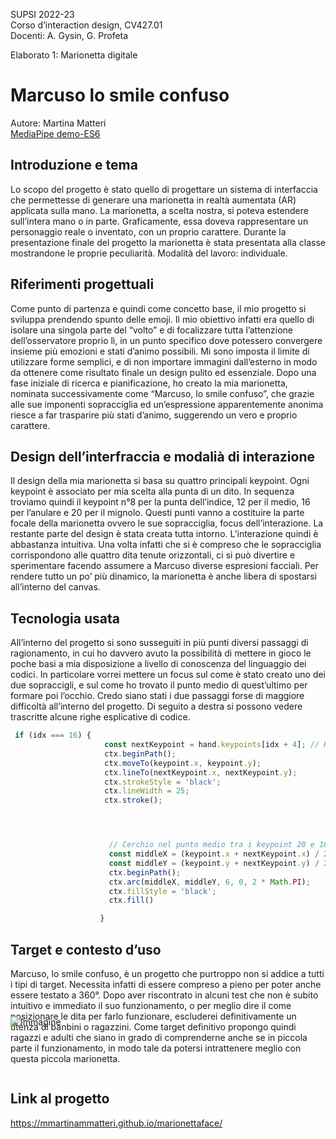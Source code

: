 SUPSI 2022-23  
Corso d’interaction design, CV427.01  
Docenti: A. Gysin, G. Profeta  

Elaborato 1: Marionetta digitale  

# Marcuso lo smile confuso
Autore: Martina Matteri  
[MediaPipe demo-ES6](https://ixd-supsi.github.io/2023/esempi/mp_hands/es6/1_landmarks)


## Introduzione e tema
Lo scopo del progetto è stato quello di progettare un sistema di
interfaccia che permettesse di generare una marionetta in realtà
aumentata (AR) applicata sulla mano. La marionetta, a scelta nostra,
si poteva estendere sull’intera mano o in parte. Graficamente, essa
doveva rappresentare un personaggio reale o inventato, con un proprio
carattere. Durante la presentazione finale del progetto la marionetta è
stata presentata alla classe mostrandone le proprie peculiarità.
Modalità del lavoro: individuale.


## Riferimenti progettuali
Come punto di partenza e quindi come concetto base, il mio progetto si
sviluppa prendendo spunto delle emoji. Il mio obiettivo infatti era quello
di isolare una singola parte del “volto” e di focalizzare tutta l’attenzione
dell’osservatore proprio lì, in un punto specifico dove potessero
convergere insieme più emozioni e stati d’animo possibili. Mi sono
imposta il limite di utilizzare forme semplici, e di non importare immagini
dall’esterno in modo da ottenere come risultato finale un design pulito ed
essenziale. Dopo una fase iniziale di ricerca e pianificazione, ho creato
la mia marionetta, nominata successivamente come “Marcuso, lo smile
confuso”, che grazie alle sue imponenti sopracciglia ed un’espressione
apparentemente anonima riesce a far trasparire più stati d’animo,
suggerendo un vero e proprio carattere.





## Design dell’interfraccia e modalià di interazione
Il design della mia marionetta si basa su quattro principali keypoint. Ogni
keypoint è associato per mia scelta alla punta di un dito. In sequenza
troviamo quindi il keypoint n°8 per la punta dell’indice, 12 per il medio, 16
per l’anulare e 20 per il mignolo. Questi punti vanno a costituire la parte
focale della marionetta ovvero le sue sopracciglia, focus dell’interazione.
La restante parte del design è stata creata tutta intorno. L’interazione
quindi è abbastanza intuitiva. Una volta infatti che si è compreso che le
sopracciglia corrispondono alle quattro dita tenute orizzontali, ci si può
divertire e sperimentare facendo assumere a Marcuso diverse
espresioni facciali. Per rendere tutto un po’ più dinamico, la marionetta è
anche libera di spostarsi all’interno del canvas.




## Tecnologia usata
All’interno del progetto si sono susseguiti in più punti diversi passaggi di
ragionamento, in cui ho davvero avuto la possibilità di mettere in gioco
le poche basi a mia disposizione a livello di conoscenza del linguaggio
dei codici. In particolare vorrei mettere un focus sul come è stato creato
uno dei due sopraccigli, e sul come ho trovato il punto medio di quest’ultimo
per formare poi l’occhio. Credo siano stati i due passaggi forse di
maggiore difficoltà all’interno del progetto. Di seguito a destra si possono
vedere trascritte alcune righe esplicative di codice.


```JavaScript
 if (idx === 16) {
				     const nextKeypoint = hand.keypoints[idx + 4]; // KeyPoint 20 è 4 posizioni più avanti
					 ctx.beginPath();
					 ctx.moveTo(keypoint.x, keypoint.y);
					 ctx.lineTo(nextKeypoint.x, nextKeypoint.y);
					 ctx.strokeStyle = 'black';
					 ctx.lineWidth = 25;
					 ctx.stroke();




					  // Cerchio nel punto medio tra i keypoint 20 e 16, spostato verso il basso di 50 pixel
					  const middleX = (keypoint.x + nextKeypoint.x) / 2;
					  const middleY = (keypoint.y + nextKeypoint.y) / 2 + 30;
					  ctx.beginPath();
					  ctx.arc(middleX, middleY, 6, 0, 2 * Math.PI);
					  ctx.fillStyle = 'black';
					  ctx.fill()

				    }
```

## Target e contesto d’uso
Marcuso, lo smile confuso, è un progetto che purtroppo non si addice a
tutti i tipi di target. Necessita infatti di essere compreso a pieno per poter
anche essere testato a 360°. Dopo aver riscontrato in alcuni test che non
è subito intuitivo e immediato il suo funzionamento, o per meglio dire il
come posizionare le dita per farlo funzionare, escluderei definitivamente
un utenza di banbini o ragazzini. Come target definitivo propongo quindi
ragazzi e adulti che siano in grado di comprenderne anche se in piccola
parte il funzionamento, in modo tale da potersi intrattenere meglio con
questa piccola marionetta.

<img src="C:\Users\marti\OneDrive\Documenti\SUPSI CV2\Interaction design\matteri_marcusoLoSmileConfuso\marionettaface\0_template_README\doc\imgg1.png" alt="Immagine" class= "img" style=" margin-top: -90px;">


## Link al progetto

https://mmartinammatteri.github.io/marionettaface/
